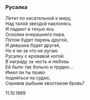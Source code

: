 ### Русалка

Летит по касательной к миру,  
Над талой звездой наклонясь  
И падают в тихую ясь  
Осколки вчерашнего пира.  
Потом будет парень другой,  
И девушка будет другая,  
Но я ни за что не ругаю  
Русалку с кровавой ногой:  
В награду за честь и любовь   
Ей было так больно и трудно…  
Имел ли ты право  
                       подняться на судно,  
Скривив рыбьим хвостиком бровь?

11.10.1999
 
